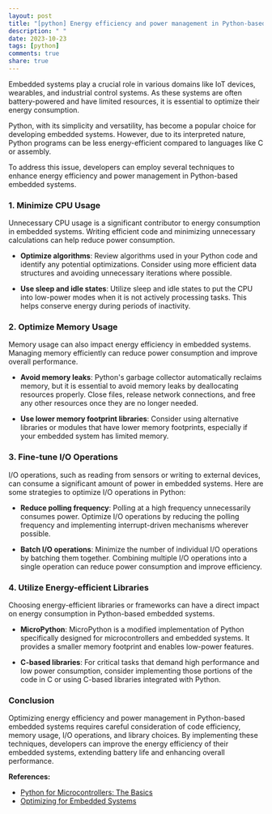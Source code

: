 ```yaml
---
layout: post
title: "[python] Energy efficiency and power management in Python-based embedded systems"
description: " "
date: 2023-10-23
tags: [python]
comments: true
share: true
---
```


Embedded systems play a crucial role in various domains like IoT devices, wearables, and industrial control systems. As these systems are often battery-powered and have limited resources, it is essential to optimize their energy consumption.

Python, with its simplicity and versatility, has become a popular choice for developing embedded systems. However, due to its interpreted nature, Python programs can be less energy-efficient compared to languages like C or assembly.

To address this issue, developers can employ several techniques to enhance energy efficiency and power management in Python-based embedded systems.

### 1. Minimize CPU Usage

Unnecessary CPU usage is a significant contributor to energy consumption in embedded systems. Writing efficient code and minimizing unnecessary calculations can help reduce power consumption.

* **Optimize algorithms**: Review algorithms used in your Python code and identify any potential optimizations. Consider using more efficient data structures and avoiding unnecessary iterations where possible.

* **Use sleep and idle states**: Utilize sleep and idle states to put the CPU into low-power modes when it is not actively processing tasks. This helps conserve energy during periods of inactivity.

### 2. Optimize Memory Usage

Memory usage can also impact energy efficiency in embedded systems. Managing memory efficiently can reduce power consumption and improve overall performance.

* **Avoid memory leaks**: Python's garbage collector automatically reclaims memory, but it is essential to avoid memory leaks by deallocating resources properly. Close files, release network connections, and free any other resources once they are no longer needed.

* **Use lower memory footprint libraries**: Consider using alternative libraries or modules that have lower memory footprints, especially if your embedded system has limited memory.

### 3. Fine-tune I/O Operations

I/O operations, such as reading from sensors or writing to external devices, can consume a significant amount of power in embedded systems. Here are some strategies to optimize I/O operations in Python:

* **Reduce polling frequency**: Polling at a high frequency unnecessarily consumes power. Optimize I/O operations by reducing the polling frequency and implementing interrupt-driven mechanisms wherever possible.

* **Batch I/O operations**: Minimize the number of individual I/O operations by batching them together. Combining multiple I/O operations into a single operation can reduce power consumption and improve efficiency.

### 4. Utilize Energy-efficient Libraries

Choosing energy-efficient libraries or frameworks can have a direct impact on energy consumption in Python-based embedded systems.

* **MicroPython**: MicroPython is a modified implementation of Python specifically designed for microcontrollers and embedded systems. It provides a smaller memory footprint and enables low-power features.

* **C-based libraries**: For critical tasks that demand high performance and low power consumption, consider implementing those portions of the code in C or using C-based libraries integrated with Python.

### Conclusion

Optimizing energy efficiency and power management in Python-based embedded systems requires careful consideration of code efficiency, memory usage, I/O operations, and library choices. By implementing these techniques, developers can improve the energy efficiency of their embedded systems, extending battery life and enhancing overall performance.

**References:**
- [Python for Microcontrollers: The Basics](https://learn.adafruit.com/circuitpython-for-arduino-and-sam-d/eof)
- [Optimizing for Embedded Systems](https://www.petersweb.me.uk/python-reducing-power-consumption-on-an-esp32-with-micropython/)
